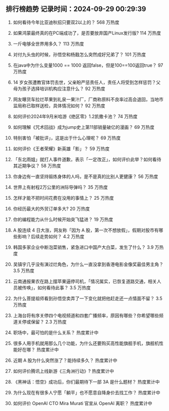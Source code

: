 
## 排行榜趋势 记录时间：2024-09-29 00:29:39
  
  1. 如何看待今年比亚迪秋招只要双2以上的？ 568 万热度
    
  2. 如果鸿蒙最终真的在PC端成功了，是否要放弃国产Linux发行版? 114 万热度
    
  3. 一斤电够全世界用多久？ 113 万热度
    
  4. 对付九头虫的时候，孙悟空和杨戬怎么突然成好兄弟了？ 101 万热度
    
  5. 在java中为什么变量1000 == 1000 返回false，但是100==100返回true？ 97 万热度
    
  6. 14 岁女孩遭教官体罚去世，父亲盼严惩责任人，责任人将受到怎样惩罚？父母为孩子选择培训机构应注意什么？ 92 万热度
    
  7. 网友曝货车拉烂苹果到礼泉一果汁厂，厂商称原料不良率过高会退回，当地市监局称已取样送检，具体情况如何？ 92 万热度
    
  8. 如何评价2024年9月米哈游《绝区零》1.2凯撒卡池？ 74 万热度
    
  9. 如何理解《咒术回战》成为jump史上第11部销量破亿的漫画？ 69 万热度
    
  10. 特别害怕「被批评」，这是出于什么心理呢？ 69 万热度
    
  11. 如何评价《王者荣耀》新英雄「影」？ 59 万热度
    
  12. 「东北雨姐」就打人事件道歉，表示「一定改正」，如何评价此举？如何看待其近期争议？ 58 万热度
    
  13. 你身边有一直坚持锻炼身体的人吗，是不是真的比别人更健康？ 56 万热度
    
  14. 世界上有射程2万公里的洲际导弹吗？ 35 万热度
    
  15. 怎样才能不把时间花费在没用的事情上？ 25 万热度
    
  16. 你经历最大的外贸订单多大? 20 万热度
    
  17. 你的编程能力从什么时候开始突飞猛进？ 19 万热度
    
  18. A 股连续 4 日大涨，网友称「因为 A 股，第一次不想放假」，假期对股市有哪些影响？后续走势如何？ 4.2 万热度
    
  19. 韩国多家企业中断泡菜销售，紧急进口中国产大白菜，发生了什么？ 3.9 万热度
    
  20. 吴镇宇几乎没有演过烂角色，为什么一直没拿到香港电影金像奖最佳男主角？ 3.5 万热度
    
  21. 云南通报果农在路上摆苹果逼停司机，「情况属实，已恢复道路交通，相关人员被传唤」，如何看待此事？ 3.5 万热度
    
  22. 为什么菩提祖师看到孙悟空卖弄了一下变化就把他赶走还一点情面不留？ 3.5 万热度
    
  23. 上海台将有序关停四个电视频道和四套广播频率，原因有哪些？你希望哪些频道关停或保留？ 2.3 万热度
    
  24. 职场中，最可怕的是什么关系？ 热度累计中
    
  25. 很多人用手机就用那么几个功能，为什么还要购买高性能旗舰手机，旗舰机性能好在哪？ 热度累计中
    
  26. 近期 A 股为什么突然涨了？能持续多久？ 热度累计中
    
  27. 如何评价腾讯上线新游《三角洲行动》? 热度累计中
    
  28. 《黑神话：悟空》成功后，你们最期待下一部 3A 是什么题材？ 热度累计中
    
  29. 为什么现在有很多人宁愿「躺平」也不愿意自降身价去找工作？ 热度累计中
    
  30. 如何评价 OpenAI CTO Mira Murati 官宣从 OpenAI 离职？ 热度累计中
    